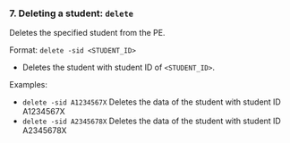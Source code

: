 ### 7. Deleting a student: `delete`

Deletes the specified student from the PE.

Format: `delete -sid <STUDENT_ID>`

- Deletes the student with student ID of `<STUDENT_ID>`.

Examples:

- `delete -sid A1234567X` Deletes the data of the student with student ID A1234567X
- `delete -sid A2345678X` Deletes the data of the student with student ID A2345678X